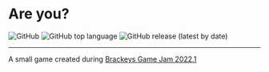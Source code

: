 # Are you?

![GitHub](https://img.shields.io/github/license/pixel-fabian/phaser-blueprint?style=flat-square)
![GitHub top language](https://img.shields.io/github/languages/top/pixel-fabian/phaser-blueprint?style=flat-square)
![GitHub release (latest by date)](https://img.shields.io/github/v/release/pixel-fabian/phaser-blueprint?style=flat-square)

---

A small game created during [Brackeys Game Jam 2022.1](https://itch.io/jam/brackeys-7)
